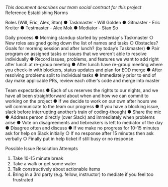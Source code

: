 _This document describes our team social contract for this project_
Reference Establishing Norms

Roles (Will, Eric, Alex, Stan)
● Taskmaster - Will Golden
● Gitmaster - Eric Kreiter
● Testmaster - Alex Mok
● Mediator - Stan So

Daily process
● Morning standup started by yesterday's Taskmaster
○ New roles assigned going down the list of names and tasks
○ Obstacles? Goals for morning session and after lunch? (by today’s Taskmaster)
● Pair program on assigned tasks or issues that we weren't able to resolve individually
● Record issues, problems, and features we want to add right after lunch at re-group meeting
● After lunch have re-group meeting where you check-in with blockers, status updates and
plan for EOD merge
● After resolving problems split to individual tasks
● Immediately prior to end of day make applicable PRs, review each other’s code and
merge into master

Team expectations
● Each of us reserves the rights to our nights, and we have all been
straightforward about when and how we can commit to working on the project
● If we decide to work on our own after hours we will communicate to the team our progress
● If you have a blocking issue, slack before interrupting another’s train of coding-thought
● Share the mic
● Address person directly (over Slack) and immediately when problems arise
● Vote on disagreements and tiebreakers is left to mediator of the day
● Disagree often and discuss
● If we make no progress for 10-15 minutes ask for help on Slack initially
○ If no response after 15 minutes then ask verbally
○ Finally put in help ticket if still busy or no response

Possible Issue Resolution Attempts

1.  Take 10-15 minute break
2.  Take a walk or get some water
3.  Talk constructively about actionable items
4.  Bring in a 3rd party (e.g. fellow, instructor) to mediate if you feel too frustrated
